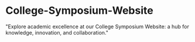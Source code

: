 # College-Symposium-Website
"Explore academic excellence at our College Symposium Website: a hub for knowledge, innovation, and collaboration."

